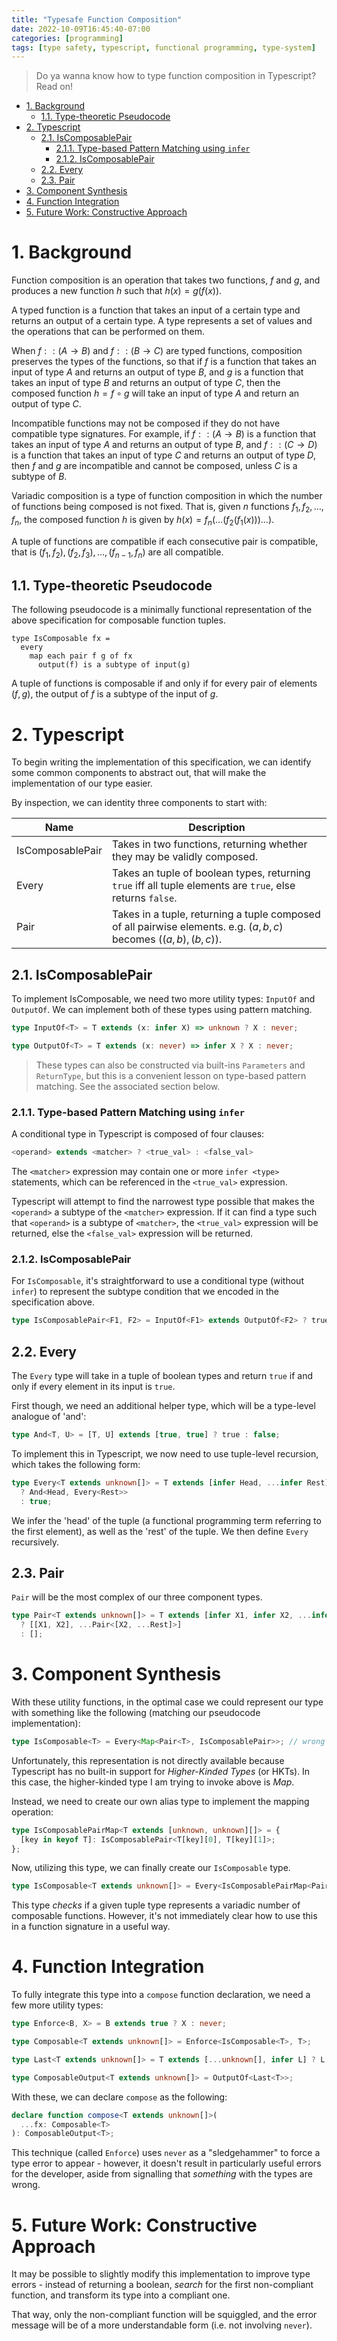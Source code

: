 ```yaml
---
title: "Typesafe Function Composition"
date: 2022-10-09T16:45:40-07:00
categories: [programming]
tags: [type safety, typescript, functional programming, type-system]
---
```


> Do ya wanna know how to type function composition in Typescript? Read on!

- [1. Background](#1-background)
  - [1.1. Type-theoretic Pseudocode](#11-type-theoretic-pseudocode)
- [2. Typescript](#2-typescript)
  - [2.1. IsComposablePair](#21-iscomposablepair)
    - [2.1.1. Type-based Pattern Matching using `infer`](#211-type-based-pattern-matching-using-infer)
    - [2.1.2. IsComposablePair](#212-iscomposablepair)
  - [2.2. Every](#22-every)
  - [2.3. Pair](#23-pair)
- [3. Component Synthesis](#3-component-synthesis)
- [4. Function Integration](#4-function-integration)
- [5. Future Work: Constructive Approach](#5-future-work-constructive-approach)

# 1. Background

Function composition is an operation that takes two functions, $f$ and $g$, and produces a new function $h$ such that $h(x) = g(f(x))$.

A typed function is a function that takes an input of a certain type and returns an output of a certain type. A type represents a set of values and the operations that can be performed on them.

When $f:: (A{\rightarrow}B)$ and $f:: (B{\rightarrow}C)$ are typed functions, composition preserves the types of the functions, so that if $f$ is a function that takes an input of type $A$ and returns an output of type $B$, and $g$ is a function that takes an input of type $B$ and returns an output of type $C$, then the composed function $h = f \circ g$ will take an input of type $A$ and return an output of type $C$.

Incompatible functions may not be composed if they do not have compatible type signatures. For example, if $f:: (A{\rightarrow}B)$ is a function that takes an input of type $A$ and returns an output of type $B$, and $f:: (C{\rightarrow}D)$ is a function that takes an input of type $C$ and returns an output of type $D$, then $f$ and $g$ are incompatible and cannot be composed, unless $C$ is a subtype of $B$.

Variadic composition is a type of function composition in which the number of functions being composed is not fixed. That is, given $n$ functions $f_1, f_2, \ldots, f_n$, the composed function $h$ is given by $h(x) = f_n(\ldots(f_2(f_1(x)))\ldots)$.

A tuple of functions are compatible if each consecutive pair is compatible, that is $(f_1, f_2), (f_2, f_3), \ldots, (f_{n-1}, f_n)$ are all compatible.

## 1.1. Type-theoretic Pseudocode

The following pseudocode is a minimally functional representation of the above specification for composable function tuples.

```
type IsComposable fx =
  every
    map each pair f g of fx
      output(f) is a subtype of input(g)
```

A tuple of functions is composable if and only if for every pair of elements $(f, g)$, the output of $f$ is a subtype of the input of $g$.

# 2. Typescript

To begin writing the implementation of this specification, we can identify some common components to abstract out, that will make the implementation of our type easier.

By inspection, we can identity three components to start with:

| Name             | Description                                                                                                         |
| ---------------- | ------------------------------------------------------------------------------------------------------------------- |
| IsComposablePair | Takes in two functions, returning whether they may be validly composed.                                             |
| Every            | Takes an tuple of boolean types, returning `true` iff all tuple elements are `true`, else returns `false`.          |
| Pair             | Takes in a tuple, returning a tuple composed of all pairwise elements. e.g. $(a, b, c)$ becomes $((a, b), (b, c))$. |

## 2.1. IsComposablePair

To implement IsComposable, we need two more utility types: `InputOf` and `OutputOf`. We can implement both of these types using pattern matching.

```ts
type InputOf<T> = T extends (x: infer X) => unknown ? X : never;
```

```ts
type OutputOf<T> = T extends (x: never) => infer X ? X : never;
```

> These types can also be constructed via built-ins `Parameters` and `ReturnType`, but this is a convenient lesson on type-based pattern matching. See the associated section below.

### 2.1.1. Type-based Pattern Matching using `infer`

A conditional type in Typescript is composed of four clauses:

```ts
<operand> extends <matcher> ? <true_val> : <false_val>
```

The `<matcher>` expression may contain one or more `infer <type>` statements, which can be referenced in the `<true_val>` expression.

Typescript will attempt to find the narrowest type possible that makes the `<operand>` a subtype of the `<matcher>` expression. If it can find a type such that `<operand>` is a subtype of `<matcher>`, the `<true_val>` expression will be returned, else the `<false_val>` expression will be returned.

### 2.1.2. IsComposablePair

For `IsComposable`, it's straightforward to use a conditional type (without `infer`) to represent the subtype condition that we encoded in the specification above.

```ts
type IsComposablePair<F1, F2> = InputOf<F1> extends OutputOf<F2> ? true : false;
```

## 2.2. Every

The `Every` type will take in a tuple of boolean types and return `true` if and only if every element in its input is `true`.

First though, we need an additional helper type, which will be a type-level analogue of 'and':

```ts
type And<T, U> = [T, U] extends [true, true] ? true : false;
```

To implement this in Typescript, we now need to use tuple-level recursion, which takes the following form:

```ts
type Every<T extends unknown[]> = T extends [infer Head, ...infer Rest]
  ? And<Head, Every<Rest>>
  : true;
```

We infer the 'head' of the tuple (a functional programming term referring to the first element), as well as the 'rest' of the tuple. We then define `Every` recursively.

## 2.3. Pair

`Pair` will be the most complex of our three component types.

```ts
type Pair<T extends unknown[]> = T extends [infer X1, infer X2, ...infer Rest]
  ? [[X1, X2], ...Pair<[X2, ...Rest]>]
  : [];
```

# 3. Component Synthesis

With these utility functions, in the optimal case we could represent our type with something like the following (matching our pseudocode implementation):

```ts
type IsComposable<T> = Every<Map<Pair<T>, IsComposablePair>>; // wrong
```

Unfortunately, this representation is not directly available because Typescript has no built-in support for _Higher-Kinded Types_ (or HKTs). In this case, the higher-kinded type I am trying to invoke above is _Map_.

Instead, we need to create our own alias type to implement the mapping operation:

```ts
type IsComposablePairMap<T extends [unknown, unknown][]> = {
  [key in keyof T]: IsComposablePair<T[key][0], T[key][1]>;
};
```

Now, utilizing this type, we can finally create our `IsComposable` type.

```ts
type IsComposable<T extends unknown[]> = Every<IsComposablePairMap<Pair<T>>>;
```

This type _checks_ if a given tuple type represents a variadic number of composable functions. However, it's not immediately clear how to use this in a function signature in a useful way.

# 4. Function Integration

To fully integrate this type into a `compose` function declaration, we need a few more utility types:

```ts
type Enforce<B, X> = B extends true ? X : never;

type Composable<T extends unknown[]> = Enforce<IsComposable<T>, T>;

type Last<T extends unknown[]> = T extends [...unknown[], infer L] ? L : never;

type ComposableOutput<T extends unknown[]> = OutputOf<Last<T>>;
```

With these, we can declare `compose` as the following:

```ts
declare function compose<T extends unknown[]>(
  ...fx: Composable<T>
): ComposableOutput<T>;
```

This technique (called `Enforce`) uses `never` as a "sledgehammer" to force a type error to appear - however, it doesn't result in particularly useful errors for the developer, aside from signalling that _something_ with the types are wrong.

# 5. Future Work: Constructive Approach

It may be possible to slightly modify this implementation to improve type errors - instead of returning a boolean, _search_ for the first non-compliant function, and transform its type into a compliant one.

That way, only the non-compliant function will be squiggled, and the error message will be of a more understandable form (i.e. not involving `never`).
